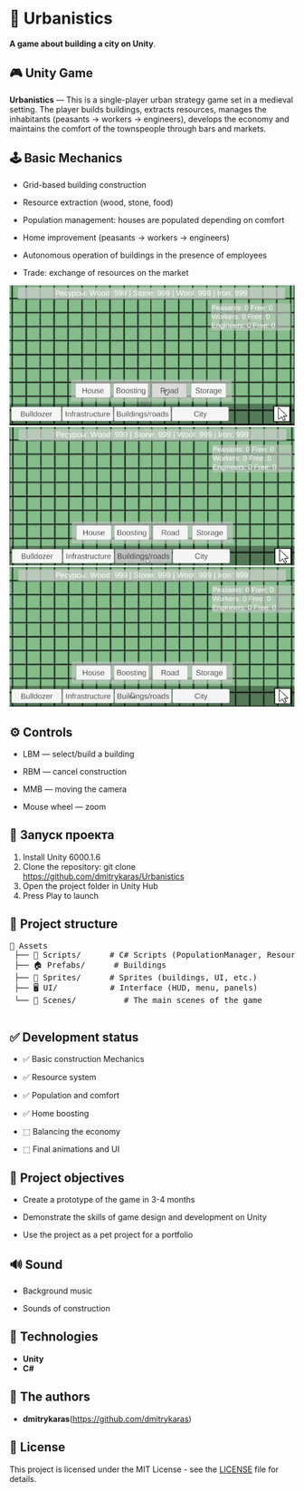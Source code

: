 # 👾 Urbanistics

**A game about building a city on Unity**.

## 🎮 Unity Game

**Urbanistics** — This is a single-player urban strategy game set in a medieval setting.
The player builds buildings, extracts resources, manages the inhabitants (peasants → workers → engineers), develops the economy and maintains the comfort of the townspeople through bars and markets.

## 🕹️ Basic Mechanics

-	Grid-based building construction

-	Resource extraction (wood, stone, food)

-	Population management: houses are populated depending on comfort

-	Home improvement (peasants → workers → engineers)

-	Autonomous operation of buildings in the presence of employees

-	Trade: exchange of resources on the market

![Gameplay demo](screenshots/gameplay.gif)
![Trading system](screenshots/tradingsystem.gif)
![Modes](screenshots/modes.gif)

## ⚙️ Controls

- LBM — select/build a building

- RBM — cancel construction

- MMB — moving the camera

- Mouse wheel — zoom

## 🚀 Запуск проекта

1. Install Unity 6000.1.6
2. Clone the repository: git clone https://github.com/dmitrykaras/Urbanistics
3. Open the project folder in Unity Hub
4. Press Play to launch

## 📂 Project structure
<pre>
📁 Assets
 ├── 📜 Scripts/      # C# Scripts (PopulationManager, ResourceManager, etc.)
 ├── 🏠 Prefabs/      # Buildings
 ├── 🎨 Sprites/      # Sprites (buildings, UI, etc.)
 ├── 🖥️ UI/           # Interface (HUD, menu, panels)
 └── 🎲 Scenes/          # The main scenes of the game
  </pre>
 
## ✅ Development status

- ✅ Basic construction Mechanics

- ✅ Resource system

- ✅ Population and comfort

- ✅ Home boosting

- ⬚ Balancing the economy

- ⬚ Final animations and UI

## 📌 Project objectives
- Create a prototype of the game in 3-4 months

- Demonstrate the skills of game design and development on Unity

- Use the project as a pet project for a portfolio

## 🔊 Sound
- Background music

- Sounds of construction

## 🦾 Technologies
- **Unity**
- **C#**

## 👥 The authors

- **dmitrykaras**(https://github.com/dmitrykaras)

## 🎫 License

This project is licensed under the MIT License - see the [LICENSE](LICENSE) file for details.




